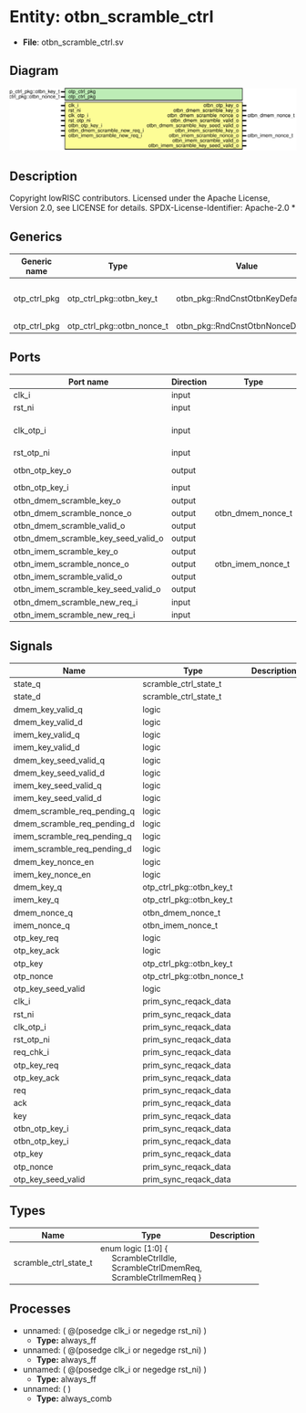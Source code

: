 # Entity: otbn_scramble_ctrl

- **File**: otbn_scramble_ctrl.sv
## Diagram

![Diagram](otbn_scramble_ctrl.svg "Diagram")
## Description

 Copyright lowRISC contributors.
 Licensed under the Apache License, Version 2.0, see LICENSE for details.
 SPDX-License-Identifier: Apache-2.0
*

## Generics

| Generic name | Type                       | Value                             | Description                             |
| ------------ | -------------------------- | --------------------------------- | --------------------------------------- |
| otp_ctrl_pkg | otp_ctrl_pkg::otbn_key_t   | otbn_pkg::RndCnstOtbnKeyDefault   |  Default seed and nonce for scrambling  |
| otp_ctrl_pkg | otp_ctrl_pkg::otbn_nonce_t | otbn_pkg::RndCnstOtbnNonceDefault |                                         |
## Ports

| Port name                           | Direction | Type              | Description                    |
| ----------------------------------- | --------- | ----------------- | ------------------------------ |
| clk_i                               | input     |                   |  OTBN clock                    |
| rst_ni                              | input     |                   |                                |
| clk_otp_i                           | input     |                   |  OTP Clock (for key interface) |
| rst_otp_ni                          | input     |                   |                                |
| otbn_otp_key_o                      | output    |                   |  OTP key interface             |
| otbn_otp_key_i                      | input     |                   |                                |
| otbn_dmem_scramble_key_o            | output    |                   |                                |
| otbn_dmem_scramble_nonce_o          | output    | otbn_dmem_nonce_t |                                |
| otbn_dmem_scramble_valid_o          | output    |                   |                                |
| otbn_dmem_scramble_key_seed_valid_o | output    |                   |                                |
| otbn_imem_scramble_key_o            | output    |                   |                                |
| otbn_imem_scramble_nonce_o          | output    | otbn_imem_nonce_t |                                |
| otbn_imem_scramble_valid_o          | output    |                   |                                |
| otbn_imem_scramble_key_seed_valid_o | output    |                   |                                |
| otbn_dmem_scramble_new_req_i        | input     |                   |                                |
| otbn_imem_scramble_new_req_i        | input     |                   |                                |
## Signals

| Name                        | Type                       | Description |
| --------------------------- | -------------------------- | ----------- |
| state_q                     | scramble_ctrl_state_t      |             |
| state_d                     | scramble_ctrl_state_t      |             |
| dmem_key_valid_q            | logic                      |             |
| dmem_key_valid_d            | logic                      |             |
| imem_key_valid_q            | logic                      |             |
| imem_key_valid_d            | logic                      |             |
| dmem_key_seed_valid_q       | logic                      |             |
| dmem_key_seed_valid_d       | logic                      |             |
| imem_key_seed_valid_q       | logic                      |             |
| imem_key_seed_valid_d       | logic                      |             |
| dmem_scramble_req_pending_q | logic                      |             |
| dmem_scramble_req_pending_d | logic                      |             |
| imem_scramble_req_pending_q | logic                      |             |
| imem_scramble_req_pending_d | logic                      |             |
| dmem_key_nonce_en           | logic                      |             |
| imem_key_nonce_en           | logic                      |             |
| dmem_key_q                  | otp_ctrl_pkg::otbn_key_t   |             |
| imem_key_q                  | otp_ctrl_pkg::otbn_key_t   |             |
| dmem_nonce_q                | otbn_dmem_nonce_t          |             |
| imem_nonce_q                | otbn_imem_nonce_t          |             |
| otp_key_req                 | logic                      |             |
| otp_key_ack                 | logic                      |             |
| otp_key                     | otp_ctrl_pkg::otbn_key_t   |             |
| otp_nonce                   | otp_ctrl_pkg::otbn_nonce_t |             |
| otp_key_seed_valid          | logic                      |             |
| clk_i                       | prim_sync_reqack_data      |             |
| rst_ni                      | prim_sync_reqack_data      |             |
| clk_otp_i                   | prim_sync_reqack_data      |             |
| rst_otp_ni                  | prim_sync_reqack_data      |             |
| req_chk_i                   | prim_sync_reqack_data      |             |
| otp_key_req                 | prim_sync_reqack_data      |             |
| otp_key_ack                 | prim_sync_reqack_data      |             |
| req                         | prim_sync_reqack_data      |             |
| ack                         | prim_sync_reqack_data      |             |
| key                         | prim_sync_reqack_data      |             |
| otbn_otp_key_i              | prim_sync_reqack_data      |             |
| otbn_otp_key_i              | prim_sync_reqack_data      |             |
| otp_key                     | prim_sync_reqack_data      |             |
| otp_nonce                   | prim_sync_reqack_data      |             |
| otp_key_seed_valid          | prim_sync_reqack_data      |             |
## Types

| Name                  | Type                                                                                                                                                                                                      | Description |
| --------------------- | --------------------------------------------------------------------------------------------------------------------------------------------------------------------------------------------------------- | ----------- |
| scramble_ctrl_state_t | enum logic [1:0] {<br><span style="padding-left:20px">     ScrambleCtrlIdle,<br><span style="padding-left:20px">     ScrambleCtrlDmemReq,<br><span style="padding-left:20px">     ScrambleCtrlImemReq   } |             |
## Processes
- unnamed: ( @(posedge clk_i or negedge rst_ni) )
  - **Type:** always_ff
- unnamed: ( @(posedge clk_i or negedge rst_ni) )
  - **Type:** always_ff
- unnamed: ( @(posedge clk_i or negedge rst_ni) )
  - **Type:** always_ff
- unnamed: (  )
  - **Type:** always_comb
